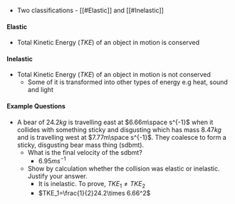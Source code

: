 - Two classifications - [[#Elastic]] and [[#Inelastic]]

#### Elastic
- Total Kinetic Energy ($TKE$) of an object in motion is conserved
#### Inelastic
- Total Kinetic Energy ($TKE$) of an object in motion is not conserved
	- Some of it is transformed into other types of energy e.g heat, sound and light

#### Example Questions
- A bear of $24.2kg$ is travelling east at $6.66m\space s^{-1}$ when it collides with something sticky and disgusting which has mass $8.47kg$ and is travelling west at $7.77m\space s^{-1}$. They coalesce to form a sticky, disgusting bear mass thing (sdbmt).
	- What is the final velocity of the sdbmt?
		- $6.95m s^{-1}$
	- Show by calculation whether the collision was elastic or inelastic. Justify your answer.
		- It is inelastic. To prove, $TKE_{1} \not= TKE_2$
		- $TKE_1=\frac{1}{2}24.2\times 6.66^2$